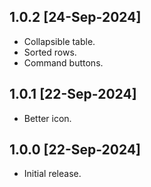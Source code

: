 ## 1.0.2 [24-Sep-2024]
* Collapsible table.
* Sorted rows.
* Command buttons.

## 1.0.1 [22-Sep-2024]
* Better icon.

## 1.0.0 [22-Sep-2024]
* Initial release.